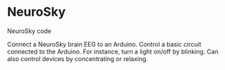 # NeuroSky
NeuroSky code

Connect a NeuroSky brain EEG to an Arduino.  Control a basic circuit connected to the Arduino.  For instance, turn a light on/off by blinking.  Can also control devices by concentrating or relaxing.
